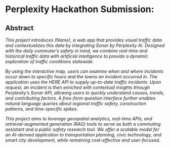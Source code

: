 # Perplexity Hackathon Submission: 

## Abstract
*This project introduces (Name), a web app that provides visual traffic data and contextualizes this data by integrating Sonar by Perplexity AI. Designed with the daily commuter’s safety in mind, we combine real-time and historical traffic data with artificial intelligence to provide a dynamic exploration of traffic conditions statewide.*

*By using the interactive map, users can examine when and where incidents occur down to specific hours and the towns an incident occurred in. The application uses the HERE API to supply up-to-date traffic incidents. Upon request, an incident is then enriched with contextual insights through Perplexity’s Sonar API, allowing users to quickly understand causes, trends, and contributing factors. A free-form question interface further enables natural language queries about regional traffic safety, construction patterns, and time-specific spikes.*

*This project aims to leverage geospatial analytics, real-time APIs, and retrieval-augmented generation (RAG) tools to serve as both a commuting assistant and a public safety research tool. We offer a scalable model for an AI-derived application to transportation planning, civic technology, and smart city development, while remaining cost-effective and user-focused.*


